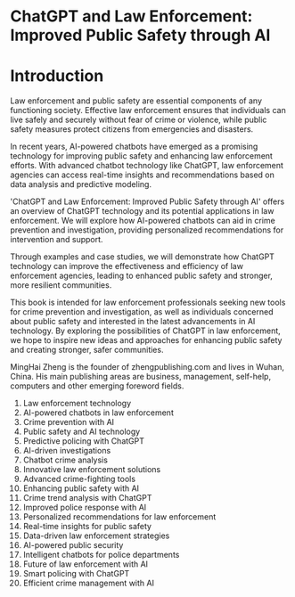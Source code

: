 # ChatGPT and Law Enforcement: Improved Public Safety through AI

# Introduction

Law enforcement and public safety are essential components of any functioning society. Effective law enforcement ensures that individuals can live safely and securely without fear of crime or violence, while public safety measures protect citizens from emergencies and disasters.

In recent years, AI-powered chatbots have emerged as a promising technology for improving public safety and enhancing law enforcement efforts. With advanced chatbot technology like ChatGPT, law enforcement agencies can access real-time insights and recommendations based on data analysis and predictive modeling.

'ChatGPT and Law Enforcement: Improved Public Safety through AI' offers an overview of ChatGPT technology and its potential applications in law enforcement. We will explore how AI-powered chatbots can aid in crime prevention and investigation, providing personalized recommendations for intervention and support.

Through examples and case studies, we will demonstrate how ChatGPT technology can improve the effectiveness and efficiency of law enforcement agencies, leading to enhanced public safety and stronger, more resilient communities.

This book is intended for law enforcement professionals seeking new tools for crime prevention and investigation, as well as individuals concerned about public safety and interested in the latest advancements in AI technology. By exploring the possibilities of ChatGPT in law enforcement, we hope to inspire new ideas and approaches for enhancing public safety and creating stronger, safer communities.

MingHai Zheng is the founder of zhengpublishing.com and lives in Wuhan, China. His main publishing areas are business, management, self-help, computers and other emerging foreword fields.



1. Law enforcement technology
2. AI-powered chatbots in law enforcement
3. Crime prevention with AI
4. Public safety and AI technology
5. Predictive policing with ChatGPT
6. AI-driven investigations
7. Chatbot crime analysis
8. Innovative law enforcement solutions
9. Advanced crime-fighting tools
10. Enhancing public safety with AI
11. Crime trend analysis with ChatGPT
12. Improved police response with AI
13. Personalized recommendations for law enforcement
14. Real-time insights for public safety
15. Data-driven law enforcement strategies
16. AI-powered public security
17. Intelligent chatbots for police departments
18. Future of law enforcement with AI
19. Smart policing with ChatGPT
20. Efficient crime management with AI

